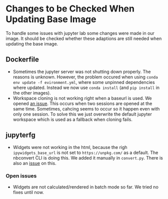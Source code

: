 # Changes to be Checked When Updating Base Image
To handle some issues with jupyter lab some changes were made in our image. It should be checked whether these adaptions are still needed when updating the base image.

## Dockerfile
  - Sometimes the jupyter server was not shutting down properly. The reasons is unknown. However, the problem occured when using `conda env update -f evironment.yml`, where some unpinned dependencies where updated. Instead we now use `conda install` (and `pip install` in the other images).  
  - Workspace cloning is not working right when a baseurl is used. We opened [an issue](https://github.com/jupyterlab/jupyterlab/issues/7495). This occurs when two sessions are opened at the same time. Sometimes, cahcing seems to occur so it happen even with only one session. To solve this we just overwrite the default jupyter workspace which is used as a fallback when cloning fails.

## jupyterfg
  - Widgets were not working in the html, because the righ `ipywidgets_base_url` is not set to `https://unpkg.com/` as a default. The nbconvert CLI is doing this. We added it manually in `convert.py`. There is also an [issue](https://github.com/jupyterlab/jupyterlab/issues/7262) on this.

### Open issues
  - Widgets are not calculated/rendered in batch mode so far. We tried no fixes until now.